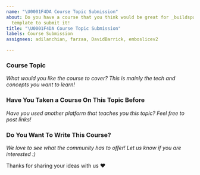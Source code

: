 ```yaml
---
name: "\U0001F4DA Course Topic Submission"
about: Do you have a course that you think would be great for _buildspace? Use this
  template to submit it!
title: "\U0001F4DA Course Topic Submission"
labels: Course Submission
assignees: adilanchian, farzaa, DavidBarrick, emboslicev2

---
```


### Course Topic
*What would you like the course to cover? This is mainly the tech and concepts you want to learn!*

### Have You Taken a Course On This Topic Before
*Have you used another platform that teaches you this topic? Feel free to post links!*

### Do You Want To Write This Course?
*We love to see what the community has to offer! Let us know if you are interested :)*

Thanks for sharing your ideas with us ❤️
